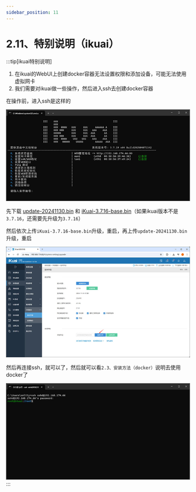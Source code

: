 ```yaml
---
sidebar_position: 11
---
```


# 2.11、特别说明（ikuai）

:::tip[ikuai特别说明]

1. 在ikuai的WebUI上创建docker容器无法设置权限和添加设备，可能无法使用虚拟网卡
2. 我们需要对ikuai做一些操作，然后进入ssh去创建docker容器

在操作前，进入ssh是这样的

![](./img/ikuai-ssh1.jpg)

先下载 <a href="/update-20241130.bin" target="_blank">update-20241130.bin</a> 和 <a href="/iKuai-3.7.16-base.bin" target="_blank">iKuai-3.7.16-base.bin</a>（如果ikuai版本不是`3.7.16`，还需要先升级为`3.7.16`）

然后依次上传`iKuai-3.7.16-base.bin`升级，重启，再上传`update-20241130.bin`升级，重启

![](./img/ikuai.jpg)


然后再连接ssh，就可以了，然后就可以看`2.3、安装方法（docker）`说明去使用docker了

![](./img/ikuai-ssh2.jpg)
:::


